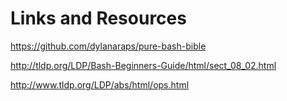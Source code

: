 # Links and Resources

<https://github.com/dylanaraps/pure-bash-bible>

<http://tldp.org/LDP/Bash-Beginners-Guide/html/sect_08_02.html>

<http://www.tldp.org/LDP/abs/html/ops.html>


